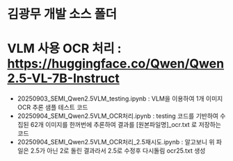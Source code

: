# 김광무 개발 소스 폴더

# VLM 사용 OCR 처리 : https://huggingface.co/Qwen/Qwen2.5-VL-7B-Instruct
* 20250903_SEMI_Qwen2.5VLM_testing.ipynb : VLM을 이용하여 1개 이미지 OCR 추론 샘플 테스트 코드
* 20250904_SEMI_Qwen2.5VLM_OCR처리.ipynb : testing 코드를 기반하여 수집된 62개 이미지를 한꺼번에 추론하여 결과를 [원본파일명]_ocr.txt 로 저장하는 코드
* 20250904_SEMI_Qwen2.5VLM_OCR처리_2.5재시도.ipynb : 알고보니 위 파일은 2.5가 아닌 2로 돌린 결과라서 2.5로 수정후 다시돌림 ocr25.txt 생성
